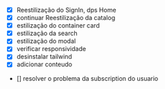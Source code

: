 - [x] Reestilização do SignIn, dps Home
- [x] continuar Reestilização da catalog
- [x] estilização do container card
- [x] estilização da search
- [x] estilização do modal
- [x] verificar responsividade
- [x] desinstalar tailwind
- [x] adicionar conteudo
- [] resolver o problema da subscription do usuario